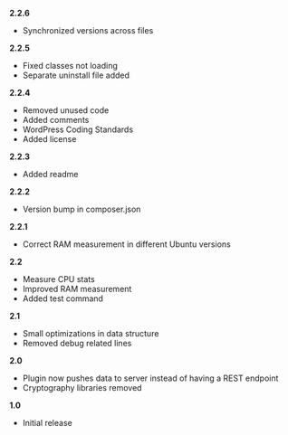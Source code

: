 **2.2.6**
- Synchronized versions across files

**2.2.5**
- Fixed classes not loading
- Separate uninstall file added

**2.2.4**
- Removed unused code
- Added comments
- WordPress Coding Standards
- Added license

**2.2.3**
- Added readme

**2.2.2**
- Version bump in composer.json

**2.2.1**
- Correct RAM measurement in different Ubuntu versions

**2.2**
- Measure CPU stats
- Improved RAM measurement
- Added test command

**2.1**
- Small optimizations in data structure
- Removed debug related lines

**2.0**
- Plugin now pushes data to server instead of having a REST endpoint
- Cryptography libraries removed

**1.0**
- Initial release
